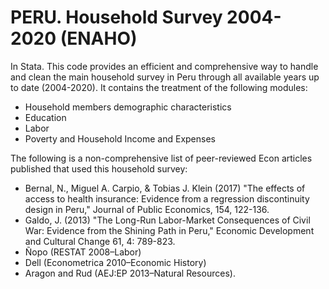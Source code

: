 # PERU. Household Survey 2004-2020 (ENAHO)
In Stata. This code provides an efficient and comprehensive way to handle and clean the main household survey in Peru through all available years up to date (2004-2020).
It contains the treatment of the following modules:
- Household members demographic characteristics
- Education
- Labor
- Poverty and Household Income and Expenses

The following is a non-comprehensive list of peer-reviewed Econ articles published that used this household survey: 
- Bernal, N., Miguel A. Carpio, & Tobias J. Klein (2017) "The effects of access to health insurance: Evidence from a regression discontinuity design in Peru," Journal of Public Economics, 154, 122-136.
- Galdo, J. (2013) "The Long-Run Labor-Market Consequences of Civil War: Evidence from the Shining Path in Peru," Economic Development and Cultural Change 61, 4: 789-823.
- Ñopo (RESTAT 2008–Labor)
- Dell (Econometrica 2010–Economic History)
- Aragon and Rud (AEJ:EP 2013–Natural Resources).
